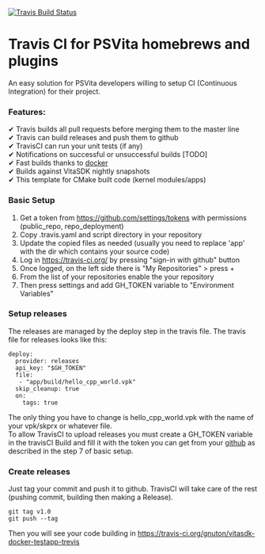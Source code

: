 [![Travis Build Status](https://travis-ci.org/gnuton/vitasdk-docker-testapp-trevis.svg?branch=master)](https://travis-ci.org/gnuton/vitasdk-docker-testapp-trevis)

# Travis CI for PSVita homebrews and plugins
An easy solution for PSVita developers willing to setup CI (Continuous Integration) for their project.

### Features:
  ✔ Travis builds all pull requests before merging them to the master line  
  ✔ Travis can build releases and push them to github  
  ✔ TravisCI can run your unit tests (if any)  
  ✔ Notifications on successful or unsuccessful builds [TODO]  
  ✔ Fast builds thanks to [docker](https://github.com/gnuton/vitasdk-docker)   
  ✔ Builds against VitaSDK nightly snapshots  
  ✔ This template for CMake built code (kernel modules/apps)  

### Basic Setup
1. Get a token from https://github.com/settings/tokens with permissions (public_repo, repo_deployment)
2. Copy .travis.yaml and script directory in your repository
3. Update the copied files as needed (usually you need to replace 'app' with the dir which contains your source code)
4. Log in https://travis-ci.org/ by pressing "sign-in with github" button
5. Once logged, on the left side there is "My Repositories" > press +
6. From the list of your repositories enable the your repository
7. Then press settings and add GH_TOKEN variable to "Environment Variables" 

### Setup releases
The releases are managed by the deploy step in the travis file.
The travis file for releases looks like this:
```
deploy:
  provider: releases
  api_key: "$GH_TOKEN"
  file: 
   - "app/build/hello_cpp_world.vpk"
  skip_cleanup: true
  on:
    tags: true
```
The only thing you have to change is hello_cpp_world.vpk with the name of your vpk/skprx or whatever file.  
To allow TravisCI to upload releases you must create a GH_TOKEN variable in the travisCI Build and fill it with the token you can get from your [github](https://github.com/settings/tokens) as described in the step 7 of basic setup.

### Create releases
Just tag your commit and push it to github. TravisCI will take care of the rest (pushing commit, building then making a Release).
```
git tag v1.0
git push --tag
```
Then you will see your code building in https://travis-ci.org/gnuton/vitasdk-docker-testapp-trevis
